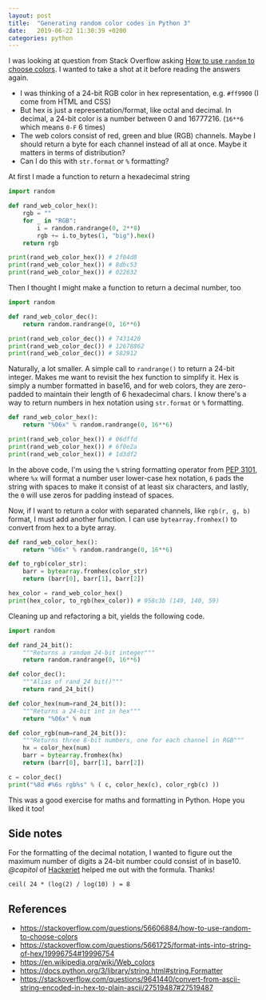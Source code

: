 ```yaml
---
layout: post
title:  "Generating random color codes in Python 3"
date:   2019-06-22 11:30:39 +0200
categories: python
---
```


I was looking at question from Stack Overflow asking
[How to use `random` to choose colors][so-question].
I wanted to take a shot at it before reading the answers again.

- I was thinking of a 24-bit RGB color in hex representation, e.g. `#ff9900`
  (I come from HTML and CSS)
- But hex is just a representation/format, like octal and decimal.
  In decimal, a 24-bit color is a number between 0 and 16777216. (`16**6`
  which means `0-F` 6 times)
- The web colors consist of red, green and blue (RGB) channels. Maybe I should
  return a byte for each channel instead of all at once. Maybe it matters in
  terms of distribution?
- Can I do this with `str.format` or `%` formatting?

At first I made a function to return a hexadecimal string

```python
import random

def rand_web_color_hex():
    rgb = ""
    for _ in "RGB":
        i = random.randrange(0, 2**8)
        rgb += i.to_bytes(1, "big").hex()
    return rgb

print(rand_web_color_hex()) # 2f04d8
print(rand_web_color_hex()) # 8dbc53
print(rand_web_color_hex()) # 022632
```

Then I thought I might make a function to return a decimal number, too

```python
import random

def rand_web_color_dec():
    return random.randrange(0, 16**6)

print(rand_web_color_dec()) # 7431420
print(rand_web_color_dec()) # 12678862
print(rand_web_color_dec()) # 582912
```

Naturally, a lot smaller. A simple call to `randrange()` to return a 24-bit
integer. Makes me want to revisit the hex function to simplify it. Hex is
simply a number formatted in base16, and for web colors, they are zero-padded
to maintain their length of 6 hexadecimal chars. I know there's a way
to return numbers in hex notation using `str.format` or `%` formatting.

```python
def rand_web_color_hex():
    return "%06x" % random.randrange(0, 16**6)

print(rand_web_color_hex()) # 06dffd
print(rand_web_color_hex()) # 6f0e2a
print(rand_web_color_hex()) # 1d3df2
```

In the above code, I'm using the `%` string formatting operator from [PEP 3101][],
where `%x` will format a number user lower-case hex notation, `6` pads the string
with spaces to make it consist of at least six characters, and lastly, the `0` will
use zeros for padding instead of spaces.

Now, if I want to return a color with separated channels, like `rgb(r, g, b)` format, I must add another function. I can use `bytearray.fromhex()` to convert from hex
to a byte array.

```python
def rand_web_color_hex():
    return "%06x" % random.randrange(0, 16**6)

def to_rgb(color_str):
    barr = bytearray.fromhex(color_str)
    return (barr[0], barr[1], barr[2])

hex_color = rand_web_color_hex()
print(hex_color, to_rgb(hex_color)) # 958c3b (149, 140, 59)
```

Cleaning up and refactoring a bit, yields the following code.

```python
import random

def rand_24_bit():
    """Returns a random 24-bit integer"""
    return random.randrange(0, 16**6)

def color_dec():
    """Alias of rand_24 bit()"""
    return rand_24_bit()

def color_hex(num=rand_24_bit()):
    """Returns a 24-bit int in hex"""
    return "%06x" % num

def color_rgb(num=rand_24_bit()):
    """Returns three 8-bit numbers, one for each channel in RGB"""
    hx = color_hex(num)
    barr = bytearray.fromhex(hx)
    return (barr[0], barr[1], barr[2])

c = color_dec()
print("%8d #%6s rgb%s" % ( c, color_hex(c), color_rgb(c) ))
```

This was a good exercise for maths and formatting in Python. Hope you liked it
too!

## Side notes

For the formatting of the decimal notation, I wanted to figure out the maximum
number of digits a 24-bit number could consist of in base10. <i>@capitol</i> of
[Hackeriet][] helped me out with the formula. Thanks!

```
ceil( 24 * (log(2) / log(10) ) = 8
```

## References
- <https://stackoverflow.com/questions/56606884/how-to-use-random-to-choose-colors>
- <https://stackoverflow.com/questions/5661725/format-ints-into-string-of-hex/19996754#19996754>
- <https://en.wikipedia.org/wiki/Web_colors>
- <https://docs.python.org/3/library/string.html#string.Formatter>
- <https://stackoverflow.com/questions/9641440/convert-from-ascii-string-encoded-in-hex-to-plain-ascii/27519487#27519487>

[Hackeriet]: https://hackeriet.no
[PEP 3101]: https://www.python.org/dev/peps/pep-3101/
[so-question]: https://stackoverflow.com/questions/56606884/how-to-use-random-to-choose-colors
